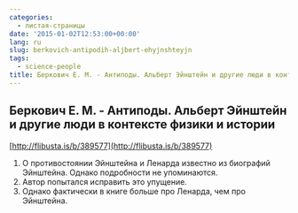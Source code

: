 ```yaml
---
categories:
  - листая-страницы
date: '2015-01-02T12:53:00+00:00'
lang: ru
slug: berkovich-antipodih-aljbert-ehyjnshteyjn
tags:
  - science-people
title: Беркович Е. М. - Антиподы. Альберт Эйнштейн и другие люди в контексте физики и истории
---
```


## Беркович Е. М. - Антиподы. Альберт Эйнштейн и другие люди в контексте физики и истории

[http://flibusta.is/b/389577](http://flibusta.is/b/389577)  

<!--more-->

1.  О противостоянии Эйнштейна и Ленарда известно из биографий Эйнштейна. Однако подробности не упоминаются.
2.  Автор попытался исправить это упущение.
3.  Однако фактически в книге больше про Ленарда, чем про Эйнштейна.
